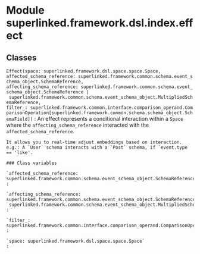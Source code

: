 Module superlinked.framework.dsl.index.effect
=============================================

Classes
-------

`Effect(space: superlinked.framework.dsl.space.space.Space, affected_schema_reference: superlinked.framework.common.schema.event_schema_object.SchemaReference, affecting_schema_reference: superlinked.framework.common.schema.event_schema_object.SchemaReference | superlinked.framework.common.schema.event_schema_object.MultipliedSchemaReference, filter_: superlinked.framework.common.interface.comparison_operand.ComparisonOperation[superlinked.framework.common.schema.schema_object.SchemaField])`
:   An effect represents a conditional interaction within a `Space` where the
    `affecting_schema_reference` interacted with the `affected_schema_reference`.
    
    It allows you to real-time adjust embeddings based on interaction.
    e.g.: A `User` schema interacts with a `Post` schema, if `event.type == 'like'.

    ### Class variables

    `affected_schema_reference: superlinked.framework.common.schema.event_schema_object.SchemaReference`
    :

    `affecting_schema_reference: superlinked.framework.common.schema.event_schema_object.SchemaReference | superlinked.framework.common.schema.event_schema_object.MultipliedSchemaReference`
    :

    `filter_: superlinked.framework.common.interface.comparison_operand.ComparisonOperation[superlinked.framework.common.schema.schema_object.SchemaField]`
    :

    `space: superlinked.framework.dsl.space.space.Space`
    :